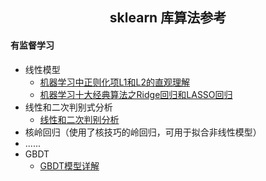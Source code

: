 <h2 align = "center">sklearn 库算法参考</h2>

#### 有监督学习

- 线性模型
  - [机器学习中正则化项L1和L2的直观理解](https://blog.csdn.net/jinping_shi/article/details/52433975) 
  - [机器学习十大经典算法之Ridge回归和LASSO回归](https://blog.csdn.net/weixin_43374551/article/details/83688913?ops_request_misc=%257B%2522request%255Fid%2522%253A%2522166762997116782429718497%2522%252C%2522scm%2522%253A%252220140713.130102334.pc%255Fall.%2522%257D&request_id=166762997116782429718497&biz_id=0&utm_medium=distribute.pc_search_result.none-task-blog-2~all~first_rank_ecpm_v1~hot_rank-1-83688913-null-null.142^v63^control,201^v3^control,213^v1^t3_control2&utm_term=%E5%B2%AD%E5%9B%9E%E5%BD%92)  
- 线性和二次判别式分析
  - [线性和二次判别分析](https://zhuanlan.zhihu.com/p/38641216) 
- 核岭回归（使用了核技巧的岭回归，可用于拟合非线性模型）
- ......
- GBDT
  - [GBDT模型详解](https://www.showmeai.tech/tutorials/34?articleId=193) 
